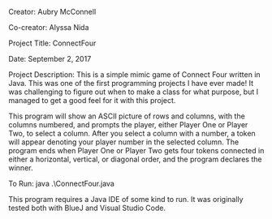 Creator: Aubry McConnell

Co-creator: Alyssa Nida

Project Title: ConnectFour

Date: September 2, 2017

Project Description: This is a simple mimic game of Connect Four written in Java. This was one of the first programming projects I have ever made! It was challenging to figure out when to make a class for what purpose, but I managed to get a good feel for it with this project. 

This program will show an ASCII picture of rows and columns, with the columns numbered, and prompts the player, either Player One or Player Two, to select a column. After you select a column with a number, a token will appear denoting your player number in the selected column. The program ends when Player One or Player Two gets four tokens connected in either a horizontal, vertical, or diagonal order, and the program declares the winner.

To Run: java .\ConnectFour.java

This program requires a Java IDE of some kind to run. It was originally tested both with BlueJ and Visual Studio Code.

